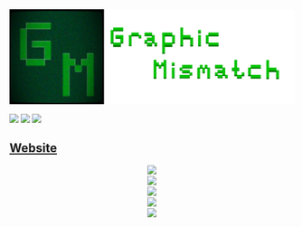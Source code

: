 <img src="header.png"/>

<a href="https://www.linkedin.com/in/rayan-madan/"><img src="https://img.shields.io/badge/LinkedIn-0A66C2?logo=linkedin&logoColor=fff&style=flat"/></a>
<a href="https://graphicmismatch.itch.io/"><img src="https://img.shields.io/badge/Itch.io-FA5C5C?logo=itchdotio&logoColor=fff&style=flat"/></a>
<a href="https://www.instagram.com/graphicmismatch/"><img src="https://img.shields.io/badge/Instagram-E4405F?logo=instagram&logoColor=fff&style=flat"/></a>

<b><h2><a href="https://graphicmismatch.github.io/">Website</a></h2></b>

</details>
<p align="center">
<img src="https://github-readme-streak-stats.herokuapp.com?user=graphicmismatch&theme=android-dark&border=15DD30"/> <br>
<img src="https://github-readme-stats.vercel.app/api/top-langs?username=graphicmismatch&theme=chartreuse-dark&border=15DD30"/> <br>
<img src="https://github-readme-stats.vercel.app/api?username=graphicmismatch&theme=chartreuse-dark&border=15DD30"show_icons=true"/> <br>
  <a href="https://discord.com/users/433953456315957258"> <img src="https://lanyard.cnrad.dev/api/433953456315957258"></a> <br>
  <img src="https://skillicons.dev/icons?i=git,github,py,discord,bots,vscode,unity,bash,cs,java,linux,raspberrypi" />
</p>



